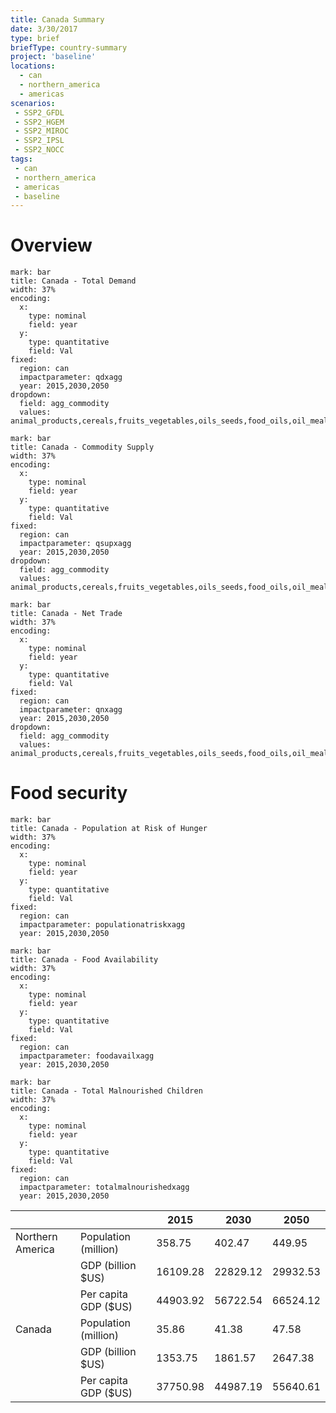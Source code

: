 ```yaml
---
title: Canada Summary
date: 3/30/2017
type: brief
briefType: country-summary
project: 'baseline'
locations:
  - can
  - northern_america
  - americas
scenarios:
 - SSP2_GFDL
 - SSP2_HGEM
 - SSP2_MIROC
 - SSP2_IPSL
 - SSP2_NOCC
tags:
 - can
 - northern_america
 - americas
 - baseline
---
```

# Overview 

```chart
mark: bar
title: Canada - Total Demand
width: 37%
encoding:
  x:
    type: nominal
    field: year
  y:
    type: quantitative
    field: Val
fixed:
  region: can
  impactparameter: qdxagg
  year: 2015,2030,2050
dropdown:
  field: agg_commodity
  values: animal_products,cereals,fruits_vegetables,oils_seeds,food_oils,oil_meals,other,pulses,roots_tubers,sugar
```

```chart
mark: bar
title: Canada - Commodity Supply
width: 37%
encoding:
  x:
    type: nominal
    field: year
  y:
    type: quantitative
    field: Val
fixed:
  region: can
  impactparameter: qsupxagg
  year: 2015,2030,2050
dropdown:
  field: agg_commodity
  values: animal_products,cereals,fruits_vegetables,oils_seeds,food_oils,oil_meals,other,pulses,roots_tubers,sugar
```

```chart
mark: bar
title: Canada - Net Trade
width: 37%
encoding:
  x:
    type: nominal
    field: year
  y:
    type: quantitative
    field: Val
fixed:
  region: can
  impactparameter: qnxagg
  year: 2015,2030,2050
dropdown:
  field: agg_commodity
  values: animal_products,cereals,fruits_vegetables,oils_seeds,food_oils,oil_meals,other,pulses,roots_tubers,sugar
```

# Food security

```chart
mark: bar
title: Canada - Population at Risk of Hunger
width: 37%
encoding:
  x:
    type: nominal
    field: year
  y:
    type: quantitative
    field: Val
fixed:
  region: can
  impactparameter: populationatriskxagg
  year: 2015,2030,2050
```

```chart
mark: bar
title: Canada - Food Availability
width: 37%
encoding:
  x:
    type: nominal
    field: year
  y:
    type: quantitative
    field: Val
fixed:
  region: can
  impactparameter: foodavailxagg
  year: 2015,2030,2050
```

```chart
mark: bar
title: Canada - Total Malnourished Children
width: 37%
encoding:
  x:
    type: nominal
    field: year
  y:
    type: quantitative
    field: Val
fixed:
  region: can
  impactparameter: totalmalnourishedxagg
  year: 2015,2030,2050
```

|   |   | 2015 | 2030 | 2050 |
|---|---|---|---|---|
| Northern America | Population (million) | 358.75 | 402.47 | 449.95 |
|  | GDP (billion $US) | 16109.28 | 22829.12 | 29932.53 |
|  | Per capita GDP ($US) | 44903.92 | 56722.54 | 66524.12 |
| Canada | Population (million) | 35.86 | 41.38 | 47.58 |
|  | GDP (billion $US) | 1353.75 | 1861.57 | 2647.38 |
|  | Per capita GDP ($US) | 37750.98| 44987.19| 55640.61|